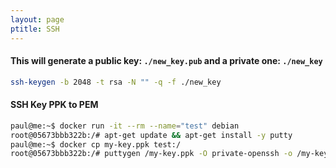 ```yaml
---
layout: page
ptitle: SSH
---
```


#### This will generate a public key: `./new_key.pub` and a private one: `./new_key`
```bash
ssh-keygen -b 2048 -t rsa -N "" -q -f ./new_key
```

#### SSH Key PPK to PEM
```bash
paul@me:~$ docker run -it --rm --name="test" debian
root@05673bbb322b:/# apt-get update && apt-get install -y putty
paul@me:~$ docker cp my-key.ppk test:/
root@05673bbb322b:/# puttygen /my-key.ppk -O private-openssh -o /my-key.pem
```

